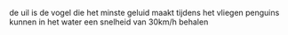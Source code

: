 de uil is de vogel die het minste geluid maakt tijdens het vliegen
penguins kunnen in het water een snelheid van 30km/h behalen
